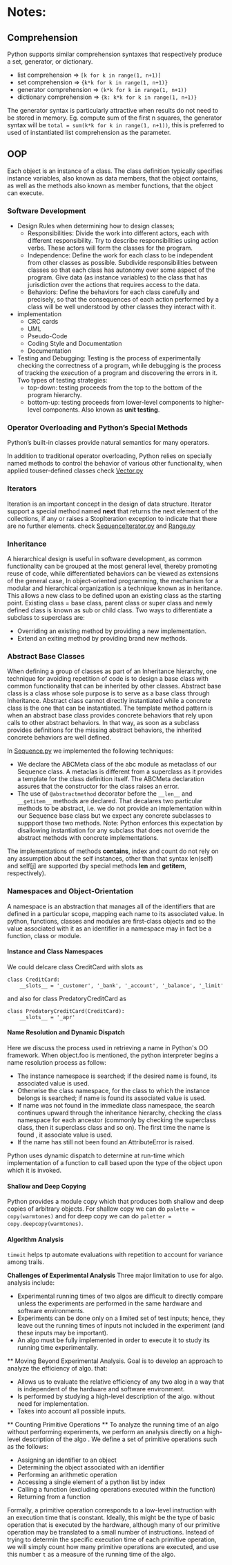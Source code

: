 # Notes:

## Comprehension
Python supports similar comprehension syntaxes that respectively produce a set, generator, or dictionary.
* list comprehension => ```[k for k in range(1, n+1)]```
* set comprehension => ```{k*k for k in range(1, n+1)}```
* generator comprehension => ```(k*k for k in range(1, n+1))```
* dictionary comprehension => ```{k: k*k for k in range(1, n+1)}```

The generator syntax is particularly attractive when results do not need to be stored in memory.
Eg. compute sum of the first n squares, the generator syntax will be
`total = sum(k*k for k in range(1, n+1))`, this is preferred to used of instantiated list comprehension as the parameter.


## OOP
Each object is an instance of a class. The class definition typically specifies instance variables, also known as data members, that the object contains, as well as the methods also known as member functions, that the object can execute.

### Software Development
* Design
Rules when determining how to design classes;
  * Responsibilities: Divide the work into different actors, each with different responsibility.  Try to describe responsibilities using action verbs. These actors will form the classes for the program.
  * Independence: Define the work for each class to be independent from other classes as possible. Subdivide responsibilities between classes so that each class has autonomy over some aspect of the program. Give data (as instance variables) to the class that has jurisdiction over the actions that requires access to the data.
  * Behaviors: Define the behaviors for each class carefully and precisely, so that the consequences of each action performed by a class will be well understood by other classes they interact with it.
* implementation
  * CRC cards
  * UML
  * Pseudo-Code
  * Coding Style and Documentation
  * Documentation
* Testing and Debugging: Testing is the process of experimentally checking the correctness of a program, while debugging is the process of tracking the execution of a program and discovering the errors in it.<br />
Two types of testing strategies:
  * top-down: testing proceeds from the top to the bottom of the program hierarchy.
  * bottom-up: testing proceeds from lower-level components to higher-level components. Also known as **unit testing**.

### Operator Overloading and Python’s Special Methods
Python’s  built-in  classes  provide  natural  semantics  for  many  operators.

In addition to traditional  operator overloading,  Python relies on specially  named methods  to  control  the  behavior  of  various  other  functionality,  when  applied touser-defined  classes
check [Vector.py](/Vector.py)


### Iterators
Iteration is an important concept in the design of data structure.
Iterator support a special method named __next__ that returns the next element of the collections, if any or raises a StopIteration exception to indicate that there are no further elements.
check [SequenceIterator.py](/SequenceIterator.py) and [Range.py](/Range.py)

### Inheritance
A hierarchical design is useful in software development, as common functionality can be grouped at the most general level, thereby promoting reuse of code, while differentiated behaviors can be viewed as extensions of the general case, In object-oriented programming, the mechanism for a modular and hierarchical organization is a technique known as in heritance. This allows a new class to be defined upon an existing class as the starting point. Existing class = base class, parent class or super class and newly defined class is known as sub or child class.
Two ways to differentiate a subclass to superclass are:
* Overriding an existing method by providing a new implementation.
* Extend an exiting method by providing brand new methods.


### Abstract Base Classes
When defining a group of classes as part of an Inheritance hierarchy, one technique for avoiding repetition of code is to design a base class with common functionality that can be inherited by other classes.
Abstract base class is a class whose sole purpose is to serve as a base class through Inheritance. Abstract class cannot directly instantiated while a concrete class is the one that can be instantiated.
The template method pattern is when an abstract base class provides concrete behaviors that rely upon calls to other abstract behaviors. In that way, as soon as a subclass provides definitions for the missing abstract behaviors, the inherited concrete behaviors are well defined.

In [Sequence.py](/Sequence.py) we implemented the following techniques:
* We declare the ABCMeta class of the abc module as metaclass of our Sequence class. A metaclas is different from a superclass as it provides a template for the class definition itself. The ABCMeta declaration assures that the constructor for the class raises an error.
* The use of `@abstractmethod` decorator before the `__len__` and `__getitem__` methods are declared. That decalares two particular methods to be abstract, i.e. we do not provide an implementation within our Sequence base class but we expect any concrete subclasses to suppport those two methods.
Note: Python enforces this expectation by disallowing instantiation for any subclass that does not override the abstract methods with concrete implementations.

The implementations of methods __contains__, index and count do not rely on any assumption about the self instances, other than that syntax len(self) and self[j] are supported (by special methods __len__ and __getitem__, respectively).

### Namespaces and Object-Orientation
A namespace is an abstraction that manages all of the identifiers that are defined in a particular scope, mapping each name to its associated value.
In python, functions, classes and modules are first-class objects and so the value associated with it as an identifier in a namespace may in fact be a function, class or module.

#### Instance and Class Namespaces
We could delcare class CreditCard with slots as

```
class CreditCard:
    __slots__ = '_customer', '_bank', '_account', '_balance', '_limit'
```
  and also for class PredatoryCreditCard as
```
class PredatoryCreditCard(CreditCard):
    __slots__ = '_apr'
```

#### Name Resolution and Dynamic Dispatch
Here we discuss the process used in retrieving a name in Python's OO framework. When object.foo is mentioned, the python interpreter begins a name resolution process as follow:

* The instance namespace is searched; if the desired name is found, its associated value is used.
* Otherwise the class namespace, for the class to which the instance belongs is searched; if name is found its associated value is used.
* If name was not found in the immediate class namespace, the search continues upward through the inheritance hierarchy, checking the class namespace for each ancestor (commonly by checking the superclass class, then it superclass class and so on). The first time the name is found , it associate value is used.
* If the name has still not been found an AttributeError is raised.  

Python uses dynamic dispatch to determine at run-time which implementation of a function to call based upon the type of the object upon which it is invoked.

#### Shallow and Deep Copying
Python provides a module copy which that produces both shallow and deep copies of arbitrary objects.
For shallow copy we can do `palette = copy(warmtones)` and for deep copy we can do `paletter = copy.deepcopy(warmtones)`.

#### Algorithm Analysis
`timeit` helps tp automate evaluations with repetition to account for variance among trails.

**Challenges of Experimental Analysis**
Three major limitation to use for algo. analysis include:
* Experimental running times of two algos are difficult to directly compare unless the experiments are performed in the same hardware and software environments.
* Experiments can be done only on a limited set of test inputs; hence, they leave out the running times of inputs not included in the experiment (and these inputs may be important).
* An algo must be fully implemented in order to execute it to study its running time experimentally.


** Moving Beyond Experimental Analysis.
Goal is to develop an approach to analyze the efficiency of algo. that:
* Allows us to evaluate the relative efficiency of any two alog in a way that is independent of the hardware and software environment.
* Is performed by studying a high-level description of the algo. without need for implementation.
* Takes into account all possible inputs.

** Counting Primitive Operations **
To analyze the running time of an algo without performing experiments, we perform an analysis directly on a high-level description of the algo . We define a set of primitive operations such as the follows:
* Assigning an identifier to an object
* Determining the object associated with an identifier
* Performing an arithmetic operation
* Accessing a single element of a python list by index
* Calling a function (excluding operations executed within the function)
* Returning from a function

Formally, a primitive operation corresponds to a low-level instruction with an execution time that is constant. Ideally, this might be the type of basic operation that is executed by the hardware, although many of our primitive operation may be translated to a small number of instructions. Instead of trying to determin the specific execution time of each primitive operation, we will simply count how many primitive operations are executed, and use this number `t` as a measure of the running time of the algo.

